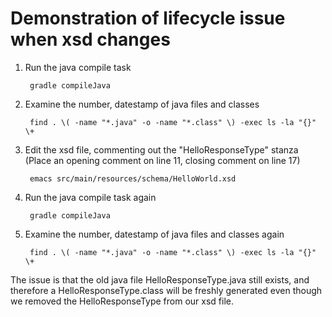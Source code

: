 # Demonstration of lifecycle issue when xsd changes

1. Run the java compile task

        gradle compileJava

2. Examine the number, datestamp of java files and classes

        find . \( -name "*.java" -o -name "*.class" \) -exec ls -la "{}" \+

3. Edit the xsd file, commenting out the "HelloResponseType" stanza
   (Place an opening comment on line 11, closing comment on line 17)

        emacs src/main/resources/schema/HelloWorld.xsd

4. Run the java compile task again

        gradle compileJava

5. Examine the number, datestamp of java files and classes again

        find . \( -name "*.java" -o -name "*.class" \) -exec ls -la "{}" \+

The issue is that the old java file HelloResponseType.java still exists, and
therefore a HelloResponseType.class will be freshly generated even though we
removed the HelloResponseType from our xsd file.
